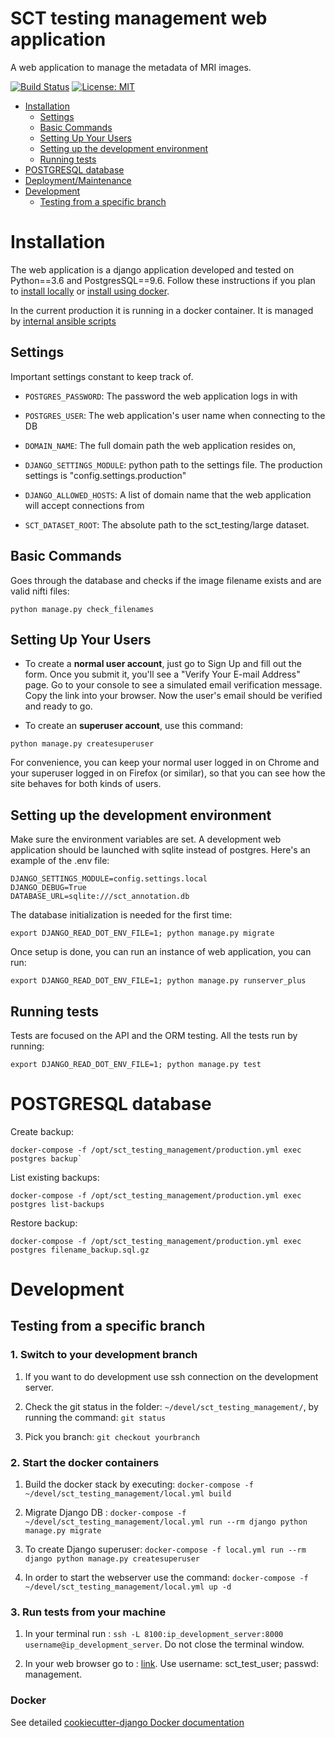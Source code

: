 # SCT testing management web application

A web application to manage the metadata of MRI images.

[![Build Status](https://travis-ci.org/neuropoly/sct_testing_management.svg?branch=master)](https://travis-ci.org/neuropoly/sct_testing_management)
[![License: MIT](https://img.shields.io/badge/License-MIT-yellow.svg)](https://opensource.org/licenses/MIT)

- [Installation](#installation)
  - [Settings](#settings)
  - [Basic Commands](#basic-commands)
  - [Setting Up Your Users](#setting-up-your-users)
  - [Setting up the development environment](#setting-up-the-development-environment)
  - [Running tests](#running-tests)
- [POSTGRESQL database](#postgresql-database)
- [Deployment/Maintenance](#deploymentmaintenance)
- [Development](#development)
  - [Testing from a specific branch](#testing-from-a-specific-branch)

# Installation

The web application is a django application developed and tested on Python==3.6
and PostgresSQL==9.6. Follow these instructions if you plan to [install
locally](https://cookiecutter-django.readthedocs.io/en/latest/developing-locally.html) or [install using docker](https://cookiecutter-django.readthedocs.io/en/latest/deployment-with-docker.html).

In the current production it is running in a docker container. It is managed by [internal ansible scripts](https://github.com/neuropoly/sct_testing_management_ansible)

## Settings

Important settings constant to keep track of.

- `POSTGRES_PASSWORD`: The password the web application logs in with
- `POSTGRES_USER`: The web application's user name when connecting to the DB

- `DOMAIN_NAME`: The full domain path the web application resides on,
- `DJANGO_SETTINGS_MODULE`: python path to the settings file. The production
  settings is "config.settings.production"
- `DJANGO_ALLOWED_HOSTS`: A list of domain name that the web application will
  accept connections from
- `SCT_DATASET_ROOT`: The absolute path to the sct_testing/large dataset.

## Basic Commands

Goes through the database and checks if the image filename exists and are valid
nifti files:

~~~
python manage.py check_filenames
~~~

## Setting Up Your Users

* To create a **normal user account**, just go to Sign Up and fill out the form.
  Once you submit it, you'll see a "Verify Your E-mail Address" page. Go to your
  console to see a simulated email verification message. Copy the link into your
  browser. Now the user's email should be verified and ready to go.

* To create an **superuser account**, use this command:

~~~
python manage.py createsuperuser
~~~

For convenience, you can keep your normal user logged in on Chrome and your
superuser logged in on Firefox (or similar), so that you can see how the site
behaves for both kinds of users.

## Setting up the development environment

Make sure the environment variables are set. A development web application
should be launched with sqlite instead of postgres. Here's an example of the
.env file:

~~~
DJANGO_SETTINGS_MODULE=config.settings.local
DJANGO_DEBUG=True
DATABASE_URL=sqlite:///sct_annotation.db
~~~

The database initialization is needed for the first time:

~~~
export DJANGO_READ_DOT_ENV_FILE=1; python manage.py migrate
~~~

Once setup is done, you can run an instance of web application, you can run:

~~~
export DJANGO_READ_DOT_ENV_FILE=1; python manage.py runserver_plus
~~~

## Running tests

Tests are focused on the API and the ORM testing. All the tests run by running:

~~~
export DJANGO_READ_DOT_ENV_FILE=1; python manage.py test
~~~

# POSTGRESQL database
Create backup:
~~~
docker-compose -f /opt/sct_testing_management/production.yml exec postgres backup`
~~~

List existing backups:
~~~
docker-compose -f /opt/sct_testing_management/production.yml exec postgres list-backups
~~~

Restore backup:
~~~
docker-compose -f /opt/sct_testing_management/production.yml exec postgres filename_backup.sql.gz
~~~

# Development
## Testing from a specific branch

### 1. Switch to your development branch
1. If you want to do development use ssh connection on the development server.

2. Check the git status in the folder:  `~/devel/sct_testing_management/`, by running the command:
`git status`

3. Pick you branch:
`git checkout yourbranch`

### 2. Start the docker containers
1. Build the docker stack by executing:
`docker-compose -f ~/devel/sct_testing_management/local.yml build`

2. Migrate Django DB :
`docker-compose -f ~/devel/sct_testing_management/local.yml run --rm django python manage.py migrate`

3. To create Django superuser:
`docker-compose -f local.yml run --rm django python manage.py createsuperuser`

4. In order to start the webserver use the command: 
`docker-compose -f ~/devel/sct_testing_management/local.yml up -d`

### 3. Run tests from your machine

1. In your terminal run : 
`ssh -L 8100:ip_development_server:8000 username@ip_development_server`. Do not close the terminal window.

2. In your web browser go to : [link](http://localhost:8100/admin/annotations/image/?). Use username: sct_test_user; passwd: management.

### Docker

See detailed [cookiecutter-django Docker documentation](http://cookiecutter-django.readthedocs.io/en/latest/deployment-with-docker.html)
